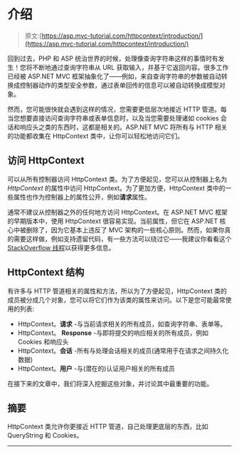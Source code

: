 # 介绍

> 原文:[https://asp.mvc-tutorial.com/httpcontext/introduction/](https://asp.mvc-tutorial.com/httpcontext/introduction/)

回到过去，PHP 和 ASP 统治世界的时候，处理像查询字符串这样的事情时有发生！您将不断地通过查询字符串从 URL 获取输入，并基于它返回内容。很多工作已经被 ASP.NET MVC 框架抽象化了——例如，来自查询字符串的参数被自动转换成控制器动作的类型安全参数，通过表单回传的信息可以被自动转换成模型对象。

然而，您可能很快就会遇到这样的情况，您需要更低层次地接近 HTTP 管道。每当您想要直接访问查询字符串或表单信息时，以及当您需要处理诸如 cookies 会话和响应头之类的东西时，这都是相关的。ASP.NET MVC 将所有与 HTTP 相关的功能都收集在 HttpContext 类中，让你可以轻松地访问它们。

## 访问 HttpContext

可以从所有控制器访问 HttpContext 类。为了方便起见，您可以从控制器上名为 *HttpContext* 的属性中访问 HttpContext。为了更加方便，HttpContext 类中的一些属性也作为控制器上的属性公开，例如**请求**属性。

通常不建议从控制器之外的任何地方访问 HttpContext。在 ASP.NET MVC 框架的早期版本中，使用 HttpContext 很容易实现。当前属性，但它在 ASP.NET 核心中被删除了，因为它基本上违反了 MVC 架构的一些核心原则。然而，如果你真的需要这样做，例如支持遗留代码，有一些方法可以绕过它——我建议你看看这个 [StackOverflow 线程](https://stackoverflow.com/questions/38571032/how-to-get-httpcontext-current-in-asp-net-core)以获得更多信息。

## HttpContext 结构

<input type="hidden" name="IL_IN_ARTICLE">

有许多与 HTTP 管道相关的属性和方法，所以为了方便起见，HttpContext 类的成员被分成几个对象，您可以将它们作为该类的属性来访问。以下是您可能最常使用的列表:

*   HttpContext。**请求** -与当前请求相关的所有成员，如查询字符串、表单等。
*   HttpContext。 **Response** -与即将提交的响应相关的所有成员，例如 Cookies 和响应头
*   HttpContext。**会话** -所有与处理会话相关的成员(通常用于在请求之间持久化数据)
*   HttpContext。**用户** -与(潜在的)认证用户相关的所有成员

在接下来的文章中，我们将深入挖掘这些对象，并讨论其中最重要的功能。

## 摘要

HttpContext 类允许你更接近 HTTP 管道，自己处理更底层的东西，比如 QueryString 和 Cookies。

* * *